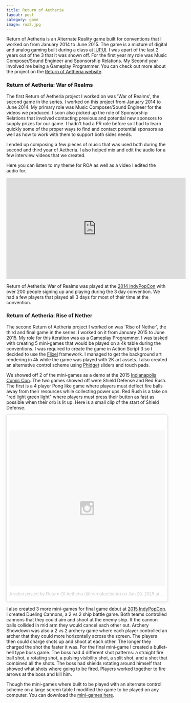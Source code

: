 ```yaml
---
title: Return of Aetheria
layout: post
category: game
image: roa2.jpg
---
```


Return of Aetheria is an Alternate Reality game built for conventions that I worked on from January 2014 to June 2015. The game is a mixture of digital and analog gaming built during a class at [IUPUI](http://www.iupui.edu/). I was apart of the last 2 years out of the 3 that it was shown off. For the first year my role was Music Composer/Sound Engineer and Sponsorship Relations. My Second year involved me being a Gameplay Programmer. You can check out more about the project on the [Return of Aetheria website](http://returnofaetheria.org/).

### Return of Aetheria: War of Realms

The first Return of Aetheria project I worked on was 'War of Realms', the second game in the series. I worked on this project from January 2014 to June 2014. My primary role was Music Composer/Sound Engineer for the videos we produced. I soon also picked up the role of Sponsorship Relations that involved contacting previous and potential new sponsors to supply prizes for our game. I hadn't had a PR role before so I had to learn quickly some of the proper ways to find and contact potential sponsors as well as how to work with them to support both sides needs.

I ended up composing a few pieces of music that was used both during the second and third year of Aetheria. I also helped mix and edit the audio for a few interview videos that we created.

Here you can listen to my theme for ROA as well as a video I edited the audio for.

<iframe width="560" height="315" src="https://www.youtube.com/embed/M4rL1hepjaU" frameborder="0" allowfullscreen></iframe>

Return of Aetheria: War of Realms was played at the [2014 IndyPopCon](https://indypopcon.com/) with over 200 people signing up and playing during the 3 day convention. We had a few players that played all 3 days for most of their time at the convention.

### Return of Aetheria: Rise of Nether

The second Return of Aetheria project I worked on was 'Rise of Nether', the third and final game in the series. I worked on it from January 2015 to June 2015. My role for this iteration was as a Gameplay Programmer. I was tasked with creating 5 mini-games that would be played on a 4k table during the conventions. I was required to create the game in Action Script 3 so I decided to use the [Flixel](http://flixel.org/) framework. I managed to get the background art rendering in 4k while the game was played with 2K art assets. I also created an alternative control scheme using [Phidget](http://www.phidgets.com/) sliders and touch pads.

We showed off 2 of the mini-games as a demo at the 2015 [Indianapolis Comic Con](http://indianacomiccon.com/). The two games showed off were Shield Defense and Red Rush. The first is a 4 player Pong like game where players must deflect fire balls away from their resources while collecting power ups. Red Rush is a take on "red light green light" where players must press their button as fast as possible when their orb is lit up. Here is a small clip of the start of Shield Defense.


<blockquote class="instagram-media" data-instgrm-version="5" style=" background:#FFF; border:0; border-radius:3px; box-shadow:0 0 1px 0 rgba(0,0,0,0.5),0 1px 10px 0 rgba(0,0,0,0.15); margin: 1px; max-width:658px; padding:0; width:99.375%; width:-webkit-calc(100% - 2px); width:calc(100% - 2px);"><div style="padding:8px;"> <div style=" background:#F8F8F8; line-height:0; margin-top:40px; padding:50.0% 0; text-align:center; width:100%;"> <div style=" background:url(data:image/png;base64,iVBORw0KGgoAAAANSUhEUgAAACwAAAAsCAMAAAApWqozAAAAGFBMVEUiIiI9PT0eHh4gIB4hIBkcHBwcHBwcHBydr+JQAAAACHRSTlMABA4YHyQsM5jtaMwAAADfSURBVDjL7ZVBEgMhCAQBAf//42xcNbpAqakcM0ftUmFAAIBE81IqBJdS3lS6zs3bIpB9WED3YYXFPmHRfT8sgyrCP1x8uEUxLMzNWElFOYCV6mHWWwMzdPEKHlhLw7NWJqkHc4uIZphavDzA2JPzUDsBZziNae2S6owH8xPmX8G7zzgKEOPUoYHvGz1TBCxMkd3kwNVbU0gKHkx+iZILf77IofhrY1nYFnB/lQPb79drWOyJVa/DAvg9B/rLB4cC+Nqgdz/TvBbBnr6GBReqn/nRmDgaQEej7WhonozjF+Y2I/fZou/qAAAAAElFTkSuQmCC); display:block; height:44px; margin:0 auto -44px; position:relative; top:-22px; width:44px;"></div></div><p style=" color:#c9c8cd; font-family:Arial,sans-serif; font-size:14px; line-height:17px; margin-bottom:0; margin-top:8px; overflow:hidden; padding:8px 0 7px; text-align:center; text-overflow:ellipsis; white-space:nowrap;"><a href="https://instagram.com/p/4Kci38HsOW/" style=" color:#c9c8cd; font-family:Arial,sans-serif; font-size:14px; font-style:normal; font-weight:normal; line-height:17px; text-decoration:none;" target="_blank">A video posted by Return Of Aetheria (@retrnofaetheria)</a> on <time style=" font-family:Arial,sans-serif; font-size:14px; line-height:17px;" datetime="2015-06-20T19:46:56+00:00">Jun 20, 2015 at 12:46pm PDT</time></p></div></blockquote>
<script async defer src="//platform.instagram.com/en_US/embeds.js"></script>

I also created 3 more mini-games for final game debut at [2015 IndyPopCon](https://indypopcon.com/). I created Dueling Cannons, a 2 vs 2 ship battle game. Both teams controlled cannons that they could aim and shoot at the enemy ship. If the cannon balls collided in mid arm they would cancel each other out. Archery Showdown was also a 2 vs 2 archery game where each player controlled an archer that they could more horizontally across the screen. The players then could charge shots up and shoot at each other. The longer they charged the shot the faster it was. For the final mini-game I created a bullet-hell type boss game. The boss had 4 different shot patterns: a straight fire ball shot, a rotating shot, a pulsing visibility shot, a split shot, and a shot that combined all the shots. The boss had shields rotating around himself that showed what shots where going to be fired. Players worked together to fire arrows at the boss and kill him.

Though the mini-games where built to be played with an alternate control scheme on a large screen table I modified the game to be played on any computer. You can download the [mini-games here](https://iu.box.com/s/4z2bp1mt1eb5yrirmjmpz2g53o6myky3).

